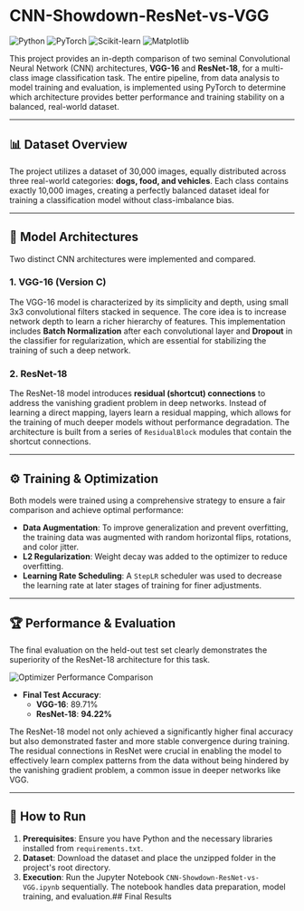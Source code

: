 # CNN-Showdown-ResNet-vs-VGG

![Python](https://img.shields.io/badge/Python-3776AB?style=for-the-badge&logo=python&logoColor=white)
![PyTorch](https://img.shields.io/badge/PyTorch-EE4C2C?style=for-the-badge&logo=pytorch&logoColor=white)
![Scikit-learn](https://img.shields.io/badge/scikit--learn-F7931E?style=for-the-badge&logo=scikit-learn&logoColor=white)
![Matplotlib](https://img.shields.io/badge/Matplotlib-3776AB?style=for-the-badge&logo=matplotlib&logoColor=white)

This project provides an in-depth comparison of two seminal Convolutional Neural Network (CNN) architectures, **VGG-16** and **ResNet-18**, for a multi-class image classification task. The entire pipeline, from data analysis to model training and evaluation, is implemented using PyTorch to determine which architecture provides better performance and training stability on a balanced, real-world dataset.

---

## 📊 Dataset Overview

The project utilizes a dataset of 30,000 images, equally distributed across three real-world categories: **dogs, food, and vehicles**. Each class contains exactly 10,000 images, creating a perfectly balanced dataset ideal for training a classification model without class-imbalance bias.

---

## 🧠 Model Architectures

Two distinct CNN architectures were implemented and compared.

### 1. VGG-16 (Version C)
The VGG-16 model is characterized by its simplicity and depth, using small 3x3 convolutional filters stacked in sequence. The core idea is to increase network depth to learn a richer hierarchy of features. This implementation includes **Batch Normalization** after each convolutional layer and **Dropout** in the classifier for regularization, which are essential for stabilizing the training of such a deep network.

### 2. ResNet-18
The ResNet-18 model introduces **residual (shortcut) connections** to address the vanishing gradient problem in deep networks. Instead of learning a direct mapping, layers learn a residual mapping, which allows for the training of much deeper models without performance degradation. The architecture is built from a series of `ResidualBlock` modules that contain the shortcut connections.

---

## ⚙️ Training & Optimization

Both models were trained using a comprehensive strategy to ensure a fair comparison and achieve optimal performance:
* **Data Augmentation**: To improve generalization and prevent overfitting, the training data was augmented with random horizontal flips, rotations, and color jitter.
* **L2 Regularization**: Weight decay was added to the optimizer to reduce overfitting.
* **Learning Rate Scheduling**: A `StepLR` scheduler was used to decrease the learning rate at later stages of training for finer adjustments.

---

## 🏆 Performance & Evaluation

The final evaluation on the held-out test set clearly demonstrates the superiority of the ResNet-18 architecture for this task.

![Optimizer Performance Comparison](assets/f8.jpg)

* **Final Test Accuracy**:
    * **VGG-16**: 89.71%
    * **ResNet-18**: **94.22%**

The ResNet-18 model not only achieved a significantly higher final accuracy but also demonstrated faster and more stable convergence during training. The residual connections in ResNet were crucial in enabling the model to effectively learn complex patterns from the data without being hindered by the vanishing gradient problem, a common issue in deeper networks like VGG.

---

## 🚀 How to Run

1.  **Prerequisites**: Ensure you have Python and the necessary libraries installed from `requirements.txt`.
2.  **Dataset**: Download the dataset and place the unzipped folder in the project's root directory.
3.  **Execution**: Run the Jupyter Notebook `CNN-Showdown-ResNet-vs-VGG.ipynb` sequentially. The notebook handles data preparation, model training, and evaluation.## Final Results
